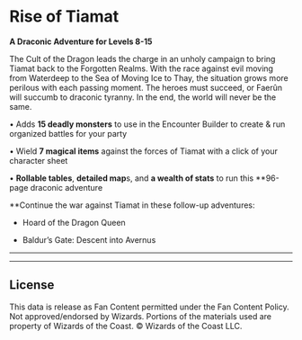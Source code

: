 # Rise of Tiamat

**A Draconic Adventure for Levels 8-15**

The Cult of the Dragon leads the charge in an unholy campaign to bring Tiamat back to the Forgotten Realms. With the race against evil moving from Waterdeep to the Sea of Moving Ice to Thay, the situation grows more perilous with each passing moment. The heroes must succeed, or Faerûn will succumb to draconic tyranny. In the end, the world will never be the same.

• Adds **15 deadly monsters** to use in the Encounter Builder to create & run organized battles for your party<br>

• Wield **7 magical items** against the forces of Tiamat with a click of your character sheet<br>

• **Rollable tables**, **detailed map**s, and **a wealth of stats** to run this **96-page draconic adventure<br>

**Continue the war against Tiamat in these follow-up adventures:

- Hoard of the Dragon Queen

- Baldur’s Gate: Descent into Avernus

****

---

## License

This data is release as Fan Content permitted under the Fan Content Policy. Not approved/endorsed by Wizards. Portions of the materials used are property of Wizards of the Coast. © Wizards of the Coast LLC.
